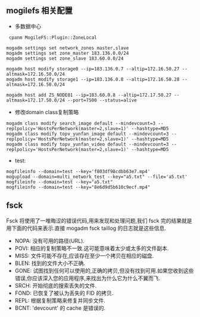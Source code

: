## mogilefs 相关配置

* 多数据中心

```
 cpanm MogileFS::Plugin::ZoneLocal
```

```
mogadm settings set network_zones master,slave
mogadm settings set zone_master 183.136.0.0/24
mogadm settings set zone_slave 183.60.0.0/24

mogadm host modify storage0 --ip=183.136.0.7 --altip=172.16.50.27 --altmask=172.16.50.0/24
mogadm host modify storage1 --ip=183.136.0.8 --altip=172.16.50.28 --altmask=172.16.50.0/24

mogadm host add ZS_NODE01 --ip=183.60.0.8 --altip=172.17.50.27 --altmask=172.17.50.0/24 --port=7500 --status=alive
```



* 修改domain class复制策略

```
mogadm class modify search_image default --mindevcount=3 --replpolicy='HostsPerNetwork(master=2,slave=1)' --hashtype=MD5
mogadm class modify topv_yunfan_image default --mindevcount=3 --replpolicy='HostsPerNetwork(master=2,slave=1)' --hashtype=MD5
mogadm class modify topv_yunfan_video default --mindevcount=3 --replpolicy='HostsPerNetwork(master=2,slave=1)' --hashtype=MD5
```



*  test:

```
mogfileinfo --domain=test --key='f803df98cdbb63e7.mp4'
mogupload --domain=multi_network_test --key="a5.txt" --file='a5.txt'
mogfileinfo --domain=test --key="a5.txt"
mogfileinfo --domain=test --key="8e6d9d5b610c9ecf.mp4"
```

## fsck

Fsck 将使用了一堆晦涩的错误代码,用来发现和处理问题,我们 fsck 完的结果就是用下面的代码来表示.直接 mogadm fsck taillog 的日志就是这些信息.

* NOPA: 没有可用的路径(URL).
* POVI: 相应的复制策略不一致.这可能意味着太少或太多的文件副本.
* MISS: 文件可能不存在,应该存在至少一个拷贝在相应的磁盘.
* BLEN: 找到的文件大小不正确.
* GONE: 试图找到任何可以使用的,正确的拷贝,但没有找到可用.如果您收到这些错误,你应该深入您的应用程序,来找出为什么它为什么不翼而飞.
* SRCH: 开始彻底的搜索丢失的文件.
* FOND: 已恢复了被认为丢失的 FID 的拷贝.
* REPL: 根据复制策略来修复并同步文件.
* BCNT:  'devcount' 的 cache 是错误的.


